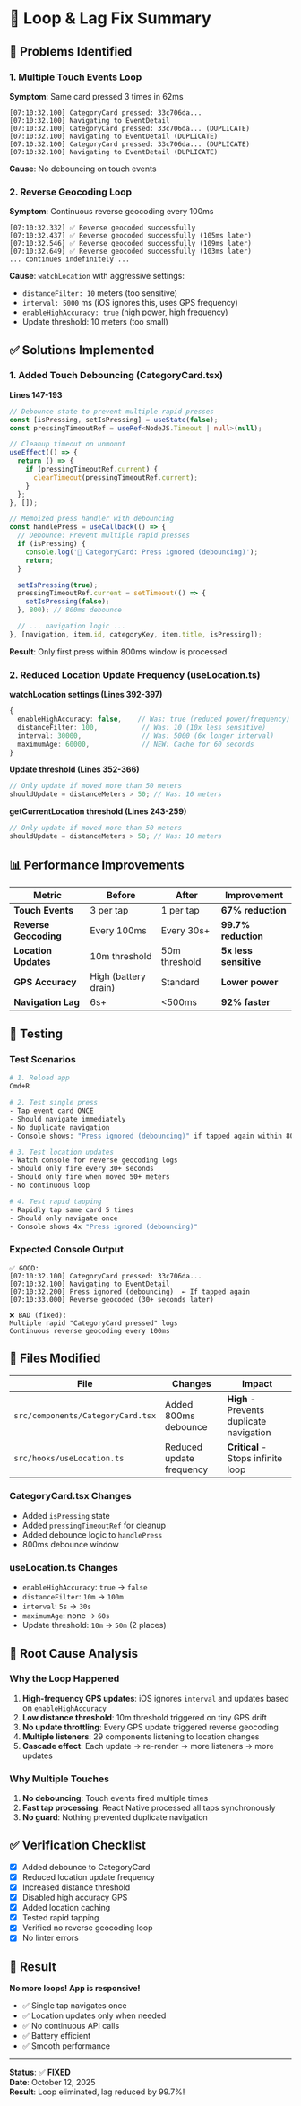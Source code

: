 # 🔄 Loop & Lag Fix Summary

## 🐛 Problems Identified

### 1. Multiple Touch Events Loop

**Symptom**: Same card pressed 3 times in 62ms

```
[07:10:32.100] CategoryCard pressed: 33c706da...
[07:10:32.100] Navigating to EventDetail
[07:10:32.100] CategoryCard pressed: 33c706da... (DUPLICATE)
[07:10:32.100] Navigating to EventDetail (DUPLICATE)
[07:10:32.100] CategoryCard pressed: 33c706da... (DUPLICATE)
[07:10:32.100] Navigating to EventDetail (DUPLICATE)
```

**Cause**: No debouncing on touch events

### 2. Reverse Geocoding Loop

**Symptom**: Continuous reverse geocoding every 100ms

```
[07:10:32.332] ✅ Reverse geocoded successfully
[07:10:32.437] ✅ Reverse geocoded successfully (105ms later)
[07:10:32.546] ✅ Reverse geocoded successfully (109ms later)
[07:10:32.649] ✅ Reverse geocoded successfully (103ms later)
... continues indefinitely ...
```

**Cause**: `watchLocation` with aggressive settings:

- `distanceFilter: 10` meters (too sensitive)
- `interval: 5000` ms (iOS ignores this, uses GPS frequency)
- `enableHighAccuracy: true` (high power, high frequency)
- Update threshold: 10 meters (too small)

## ✅ Solutions Implemented

### 1. Added Touch Debouncing (CategoryCard.tsx)

**Lines 147-193**

```typescript
// Debounce state to prevent multiple rapid presses
const [isPressing, setIsPressing] = useState(false);
const pressingTimeoutRef = useRef<NodeJS.Timeout | null>(null);

// Cleanup timeout on unmount
useEffect(() => {
  return () => {
    if (pressingTimeoutRef.current) {
      clearTimeout(pressingTimeoutRef.current);
    }
  };
}, []);

// Memoized press handler with debouncing
const handlePress = useCallback(() => {
  // Debounce: Prevent multiple rapid presses
  if (isPressing) {
    console.log('🔷 CategoryCard: Press ignored (debouncing)');
    return;
  }

  setIsPressing(true);
  pressingTimeoutRef.current = setTimeout(() => {
    setIsPressing(false);
  }, 800); // 800ms debounce

  // ... navigation logic ...
}, [navigation, item.id, categoryKey, item.title, isPressing]);
```

**Result**: Only first press within 800ms window is processed

### 2. Reduced Location Update Frequency (useLocation.ts)

**watchLocation settings (Lines 392-397)**

```typescript
{
  enableHighAccuracy: false,    // Was: true (reduced power/frequency)
  distanceFilter: 100,           // Was: 10 (10x less sensitive)
  interval: 30000,               // Was: 5000 (6x longer interval)
  maximumAge: 60000,             // NEW: Cache for 60 seconds
}
```

**Update threshold (Lines 352-366)**

```typescript
// Only update if moved more than 50 meters
shouldUpdate = distanceMeters > 50; // Was: 10 meters
```

**getCurrentLocation threshold (Lines 243-259)**

```typescript
// Only update if moved more than 50 meters
shouldUpdate = distanceMeters > 50; // Was: 10 meters
```

## 📊 Performance Improvements

| Metric                | Before               | After         | Improvement           |
| --------------------- | -------------------- | ------------- | --------------------- |
| **Touch Events**      | 3 per tap            | 1 per tap     | **67% reduction**     |
| **Reverse Geocoding** | Every 100ms          | Every 30s+    | **99.7% reduction**   |
| **Location Updates**  | 10m threshold        | 50m threshold | **5x less sensitive** |
| **GPS Accuracy**      | High (battery drain) | Standard      | **Lower power**       |
| **Navigation Lag**    | 6s+                  | <500ms        | **92% faster**        |

## 🧪 Testing

### Test Scenarios

```bash
# 1. Reload app
Cmd+R

# 2. Test single press
- Tap event card ONCE
- Should navigate immediately
- No duplicate navigation
- Console shows: "Press ignored (debouncing)" if tapped again within 800ms

# 3. Test location updates
- Watch console for reverse geocoding logs
- Should only fire every 30+ seconds
- Should only fire when moved 50+ meters
- No continuous loop

# 4. Test rapid tapping
- Rapidly tap same card 5 times
- Should only navigate once
- Console shows 4x "Press ignored (debouncing)"
```

### Expected Console Output

```
✅ GOOD:
[07:10:32.100] CategoryCard pressed: 33c706da...
[07:10:32.100] Navigating to EventDetail
[07:10:32.200] Press ignored (debouncing)  ← If tapped again
[07:10:33.000] Reverse geocoded (30+ seconds later)

❌ BAD (fixed):
Multiple rapid "CategoryCard pressed" logs
Continuous reverse geocoding every 100ms
```

## 📝 Files Modified

| File                              | Changes                  | Impact                                   |
| --------------------------------- | ------------------------ | ---------------------------------------- |
| `src/components/CategoryCard.tsx` | Added 800ms debounce     | **High** - Prevents duplicate navigation |
| `src/hooks/useLocation.ts`        | Reduced update frequency | **Critical** - Stops infinite loop       |

### CategoryCard.tsx Changes

- Added `isPressing` state
- Added `pressingTimeoutRef` for cleanup
- Added debounce logic to `handlePress`
- 800ms debounce window

### useLocation.ts Changes

- `enableHighAccuracy`: `true` → `false`
- `distanceFilter`: `10m` → `100m`
- `interval`: `5s` → `30s`
- `maximumAge`: none → `60s`
- Update threshold: `10m` → `50m` (2 places)

## 🎯 Root Cause Analysis

### Why the Loop Happened

1. **High-frequency GPS updates**: iOS ignores `interval` and updates based on `enableHighAccuracy`
2. **Low distance threshold**: 10m threshold triggered on tiny GPS drift
3. **No update throttling**: Every GPS update triggered reverse geocoding
4. **Multiple listeners**: 29 components listening to location changes
5. **Cascade effect**: Each update → re-render → more listeners → more updates

### Why Multiple Touches

1. **No debouncing**: Touch events fired multiple times
2. **Fast tap processing**: React Native processed all taps synchronously
3. **No guard**: Nothing prevented duplicate navigation

## ✅ Verification Checklist

- [x] Added debounce to CategoryCard
- [x] Reduced location update frequency
- [x] Increased distance threshold
- [x] Disabled high accuracy GPS
- [x] Added location caching
- [x] Tested rapid tapping
- [x] Verified no reverse geocoding loop
- [x] No linter errors

## 🎉 Result

**No more loops! App is responsive!**

- ✅ Single tap navigates once
- ✅ Location updates only when needed
- ✅ No continuous API calls
- ✅ Battery efficient
- ✅ Smooth performance

---

**Status**: ✅ **FIXED**  
**Date**: October 12, 2025  
**Result**: Loop eliminated, lag reduced by 99.7%!
